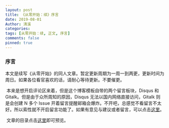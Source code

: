 ```yaml
---
layout: post
title: 《从零开始：续》序言
date: 2019-08-01
Author: 清溪
categories:
tags: [从零开始：续, 正文, 序言]
comments: false
pinned: true
---
```


### 序言

​    本文是续写《从零开始》的同人文章。暂定更新周期为一周一到两更，更新时间为周日。如果各位看官喜欢的话，请耐心等待更新。不要催更。

​    本来是想开启评论区来着，但是这个博客模板自带的两个留言板块，Disqus 和 Gitalk。但是由于众所周知的原因，Disqus 无法以国内网络直接访问，Gitalk 则是会创建 N 多个 Issue 开着留言提醒邮箱会爆炸。不开吧，总感觉不看留言不太好。所以索性就不开启留言功能了。如果有意见与建议或者留言，可以点击[这里](https://github.com/subtank/subtank/issues/2)。

​    文章的目录点击[这里](https://subtank.github.io/subtank/catalog/)即可预览。
